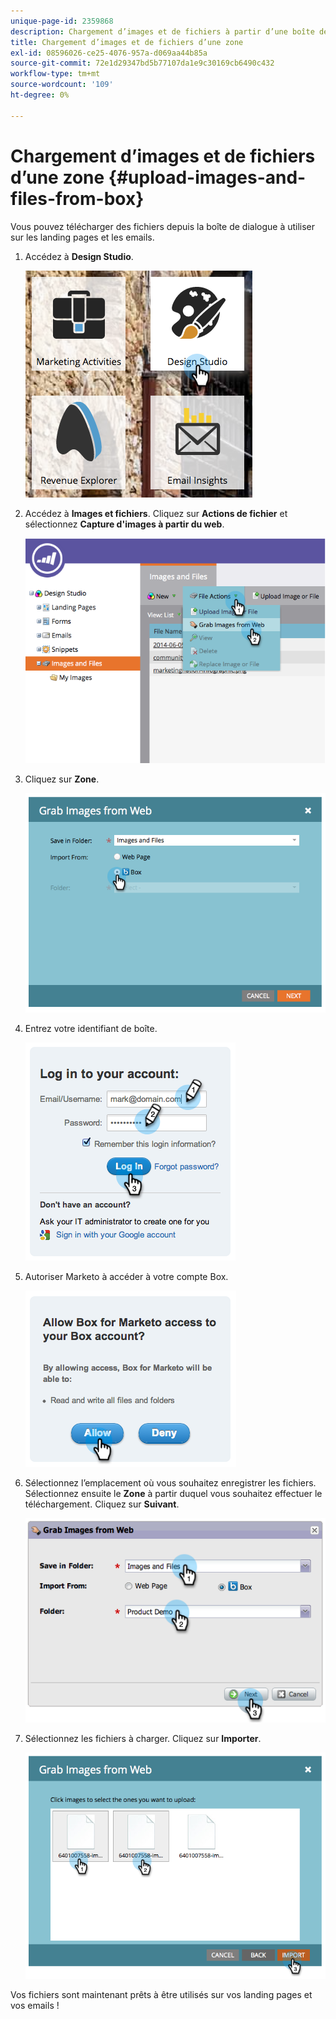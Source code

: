 ```yaml
---
unique-page-id: 2359868
description: Chargement d’images et de fichiers à partir d’une boîte de dialogue - Documents Marketo - Documentation du produit
title: Chargement d’images et de fichiers d’une zone
exl-id: 08596026-ce25-4076-957a-d069aa44b85a
source-git-commit: 72e1d29347bd5b77107da1e9c30169cb6490c432
workflow-type: tm+mt
source-wordcount: '109'
ht-degree: 0%

---
```


# Chargement d’images et de fichiers d’une zone {#upload-images-and-files-from-box}

Vous pouvez télécharger des fichiers depuis la boîte de dialogue à utiliser sur les landing pages et les emails.

1. Accédez à **Design Studio**.

   ![](assets/designstudio-3.png)

1. Accédez à **Images et fichiers**. Cliquez sur **Actions de fichier** et sélectionnez **Capture d&#39;images à partir du web**.

   ![](assets/image2014-9-16-12-3a50-3a40.png)

1. Cliquez sur **Zone**.

   ![](assets/image2014-9-16-12-3a50-3a56.png)

1. Entrez votre identifiant de boîte.

   ![](assets/image2014-9-16-12-3a51-3a10.png)

1. Autoriser Marketo à accéder à votre compte Box.

   ![](assets/image2014-9-16-12-3a51-3a28.png)

1. Sélectionnez l’emplacement où vous souhaitez enregistrer les fichiers. Sélectionnez ensuite le **Zone** à partir duquel vous souhaitez effectuer le téléchargement. Cliquez sur **Suivant**.

   ![](assets/image2014-9-16-12-3a51-3a59.png)

1. Sélectionnez les fichiers à charger. Cliquez sur **Importer**.

   ![](assets/image2014-9-16-12-3a52-3a15.png)

Vos fichiers sont maintenant prêts à être utilisés sur vos landing pages et vos emails !
